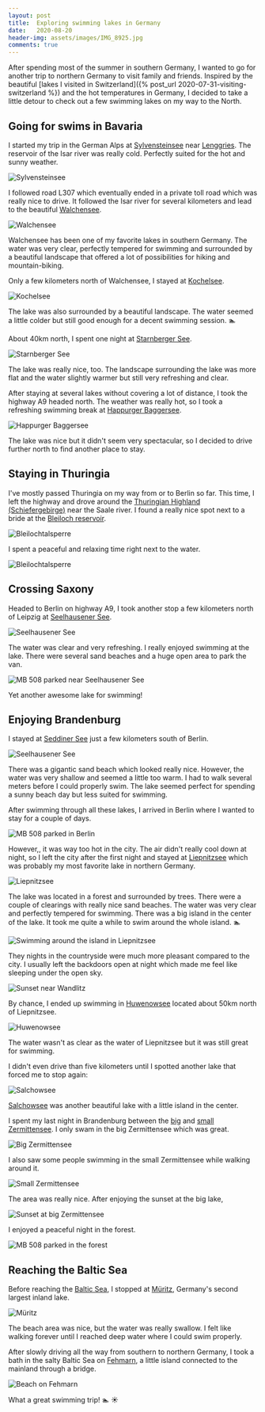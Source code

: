```yaml
---
layout: post
title:  Exploring swimming lakes in Germany
date:   2020-08-20
header-img: assets/images/IMG_8925.jpg
comments: true
---
```


After spending most of the summer in southern Germany, I wanted to go for another trip to northern Germany to visit family and friends. Inspired by the beautiful [lakes I visited in Switzerland]({% post_url 2020-07-31-visiting-switzerland %}) and the hot temperatures in Germany, I decided to take a little detour to check out a few swimming lakes on my way to the North.

## Going for swims in Bavaria

I started my trip in the German Alps at [Sylvensteinsee](https://www.google.com/maps/place/Sylvensteinsee/) near [Lenggries](https://www.google.com/maps/place/83661+Lenggries/). The reservoir of the Isar river was really cold. Perfectly suited for the hot and sunny weather.

![Sylvensteinsee](/assets/images/IMG_8901.jpg)

I followed road L307 which eventually ended in a private toll road which was really nice to drive. It followed the Isar river for several kilometers and lead to the beautiful [Walchensee](https://www.google.com/maps/place/Walchensee/).

![Walchensee](/assets/images/IMG_8905.jpg)

Walchensee has been one of my favorite lakes in southern Germany. The water was very clear, perfectly tempered for swimming and surrounded by a beautiful landscape that offered a lot of possibilities for hiking and mountain-biking.

Only a few kilometers north of Walchensee, I stayed at [Kochelsee](https://www.google.com/maps/place/Kochelsee/).

![Kochelsee](/assets/images/IMG_8912.jpg)

The lake was also surrounded by a beautiful landscape. The water seemed a little colder but still good enough for a decent swimming session. :swimmer:

About 40km north, I spent one night at [Starnberger See](https://www.google.com/maps/place/Lake+Starnberg/).

![Starnberger See](/assets/images/IMG_8576.jpg)

The lake was really nice, too. The landscape surrounding the lake was more flat and the water slightly warmer but still very refreshing and clear.

After staying at several lakes without covering a lot of distance, I took the highway A9 headed north. The weather was really hot, so I took a refreshing swimming break at [Happurger Baggersee](https://www.google.com/maps/search/Happurger+Baggersee/).

![Happurger Baggersee](/assets/images/IMG_8914.jpg)

The lake was nice but it didn't seem very spectacular, so I decided to drive further north to find another place to stay.

## Staying in Thuringia

I've mostly passed Thuringia on my way from or to Berlin so far. This time, I left the highway and drove around the [Thuringian Highland (Schiefergebirge)](https://www.google.com/maps/place/Naturpark+Th%C3%BCringer+Schiefergebirge%2FObere+Saale/) near the Saale river. I found a really nice spot next to a bride at the [Bleiloch reservoir](https://www.google.com/maps/place/Bleilochtalsperre/).

![Bleilochtalsperre](/assets/images/IMG_8925.jpg)

I spent a peaceful and relaxing time right next to the water.

![Bleilochtalsperre](/assets/images/IMG_8928.jpg)

## Crossing Saxony

Headed to Berlin on highway A9, I took another stop a few kilometers north of Leipzig at [Seelhausener See](https://www.google.com/maps/place/Seelhausener+See/).

![Seelhausener See](/assets/images/IMG_8930.jpg)

The water was clear and very refreshing. I really enjoyed swimming at the lake. There were several sand beaches and a huge open area to park the van.

![MB 508 parked near Seelhausener See](/assets/images/IMG_8931.jpg)

Yet another awesome lake for swimming!

## Enjoying Brandenburg

I stayed at [Seddiner See](https://www.google.com/maps/place/Gro%C3%9Fer+Seddiner+See/) just a few kilometers south of Berlin.

![Seelhausener See](/assets/images/IMG_8932.jpg)

There was a gigantic sand beach which looked really nice. However, the water was very shallow and seemed a little too warm. I had to walk several meters before I could properly swim. The lake seemed perfect for spending a sunny beach day but less suited for swimming.

After swimming through all these lakes, I arrived in Berlin where I wanted to stay for a couple of days.

![MB 508 parked in Berlin](/assets/images/IMG_8934.jpg)

<span id="liepnitzsee">However,</span>, it was way too hot in the city. The air didn't really cool down at night, so I left the city after the first night and stayed at [Liepnitzsee](https://www.google.com/maps/place/Liepnitzsee/) which was probably my most favorite lake in northern Germany.

![Liepnitzsee](/assets/images/IMG_8963.jpg)

The lake was located in a forest and surrounded by trees. There were a couple of clearings with really nice sand beaches. The water was very clear and perfectly tempered for swimming. There was a big island in the center of the lake. It took me quite a while to swim around the whole island. :swimmer:

![Swimming around the island in Liepnitzsee](/assets/images/Google_Maps.jpg)

They nights in the countryside were much more pleasant compared to the city. I usually left the backdoors open at night which made me feel like sleeping under the open sky.

![Sunset near Wandlitz](/assets/images/IMG_8964.jpg)

By chance, I ended up swimming in [Huwenowsee](https://www.google.com/maps/place/Huwenowsee/) located about 50km north of Liepnitzsee.

![Huwenowsee](/assets/images/IMG_8973.jpg)

The water wasn't as clear as the water of Liepnitzsee but it was still great for swimming.

I didn't even drive than five kilometers until I spotted another lake that forced me to stop again:

![Salchowsee](/assets/images/IMG_8975.jpg)

[Salchowsee](https://www.google.com/maps/place/Salchowsee/) was another beautiful lake with a little island in the center.

I spent my last night in Brandenburg between the [big](https://www.google.com/maps/place/Gro%C3%9Fer+Zermittensee/) and [small Zermittensee](https://www.google.com/maps/place/Kleiner+Zermittensee/). I only swam in the big Zermittensee which was great.

![Big Zermittensee](/assets/images/IMG_8978.jpg)

I also saw some people swimming in the small Zermittensee while walking around it.

![Small Zermittensee](/assets/images/IMG_8981.jpg)

The area was really nice. After enjoying the sunset at the big lake,

![Sunset at big Zermittensee](/assets/images/IMG_8992.jpg)

I enjoyed a peaceful night in the forest.

![MB 508 parked in the forest](/assets/images/IMG_8985.jpg)

## Reaching the Baltic Sea

Before reaching the [Baltic Sea](https://www.google.com/maps/place/Baltic+Sea/), I stopped at [Müritz](https://www.google.com/maps/place/M%C3%BCritz/), Germany's second largest inland lake.

![Müritz](/assets/images/IMG_9001.jpg)

The beach area was nice, but the water was really swallow. I felt like walking forever until I reached deep water where I could swim properly.

After slowly driving all the way from southern to northern Germany, I took a bath in the salty Baltic Sea on [Fehmarn](https://www.google.com/maps/place/23769+Fehmarn/), a little island connected to the mainland through a bridge.

![Beach on Fehmarn](/assets/images/IMG_9012.jpg)

What a great swimming trip! :swimmer: :sunny:
